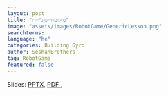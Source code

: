 ```yaml
---
layout: post
title: "מיקוםחיישןג'יירו"
image: "assets/images/RobotGame/GenericLesson.png"
searchterms: 
language: "he"
categories: Building Gyro
author: SeshanBrothers
tag: RobotGame
featured: false
---
```


Slides: 
<a href="/he/RobotGame/files/GyroPosition.pptx">PPTX</a>, 
<a href="/he/RobotGame/files/GyroPosition.pdf">PDF </a>,

